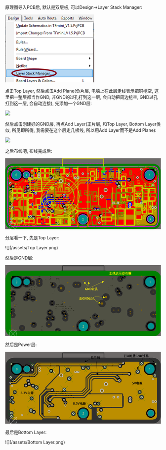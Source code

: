 原理图导入PCB后, 默认是双层板, 可以Design-&gt;Layer Stack Manager: 

![](/assets/layerStackManager.png)

点击Top Layer, 然后点击Add Plane\(负片层, 电脑上在此层走线表示把铜挖空, 这里把一整层都当作GND, 非GND的过孔打到这一层, 会自动把周边挖空, GND过孔打到这一层, 会自动连接\), 先添加一个GND层:  

![](/assets/GND层.png)

然后点击刚建好的GND层, 再点Add Layer\(正片层, 和Top Layer, Bottom Layer类似, 所见即所得, 我需要在这个层走几根线, 所以用Add Layer而不是Add Plane\):   

![](/assets/Power层.png)

之后布线吧, 布线完成后:  

![](/assets/布线完成.png)

分层看一下, 先是Top Layer:

![](/assets/Top Layer.png)

然后是GND层:

![](/assets/GNDceng.png)

然后是Power层:  

![](/assets/Powerceng.png)

最后是Bottom Layer:

![](/assets/Bottom Layer.png)



